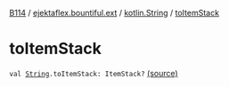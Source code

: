 [B114](../../index.md) / [ejektaflex.bountiful.ext](../index.md) / [kotlin.String](index.md) / [toItemStack](./to-item-stack.md)

# toItemStack

`val `[`String`](https://kotlinlang.org/api/latest/jvm/stdlib/kotlin/-string/index.html)`.toItemStack: ItemStack?` [(source)](https://github.com/ejektaflex/Bountiful/tree/develop/src/main/kotlin/ejektaflex/bountiful/ext/ExtString.kt#L17)